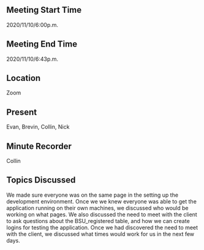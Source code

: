 ## Meeting Start Time  
2020/11/10/6:00p.m.

## Meeting End Time  
2020/11/10/6:43p.m.

## Location  
Zoom

## Present  
Evan, Brevin, Collin, Nick

## Minute Recorder  
Collin

## Topics Discussed  
We made sure everyone was on the same page in the setting up the development environment. Once we we knew everyone was able to get the application running on their own machines, we discussed who would be working on what pages. We also discussed the need to meet with the client to ask questions about the BSU_registered table, and how we can create logins for testing the application.
Once we had discovered the need to meet with the client, we discussed what times would work for us in the next few days.
